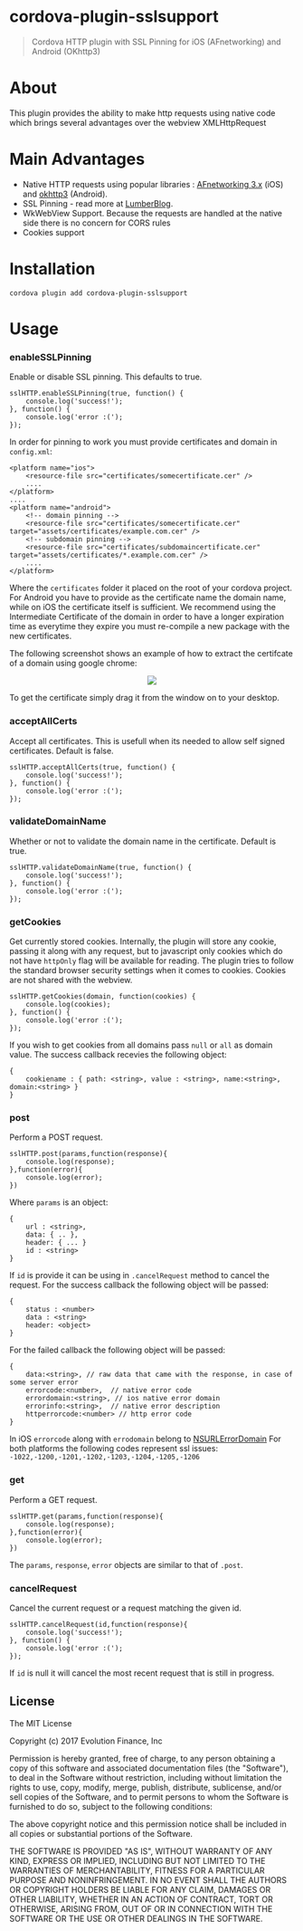 # cordova-plugin-sslsupport
> Cordova HTTP plugin with SSL Pinning for iOS (AFnetworking) and Android (OKhttp3)
# About
This plugin provides the ability to make http requests using native code which brings several advantages over the webview XMLHttpRequest
# Main Advantages
 - Native HTTP requests using popular libraries : [AFnetworking 3.x](https://github.com/AFNetworking/AFNetworking) (iOS) and [okhttp3](http://square.github.io/okhttp/) (Android).
 - SSL Pinning - read more at [LumberBlog](http://blog.lumberlabs.com/2012/04/why-app-developers-should-care-about.html).
 - WkWebView Support. Because the requests are handled at the native side there is no concern for CORS rules
 - Cookies support
 # Installation
 ```
 cordova plugin add cordova-plugin-sslsupport
 ```
 # Usage
### enableSSLPinning
Enable or disable SSL pinning.  This defaults to true.
```
sslHTTP.enableSSLPinning(true, function() {
    console.log('success!');
}, function() {
    console.log('error :(');
});
```
In order for pinning to work you must provide certificates and domain in `config.xml`:
```
<platform name="ios">
    <resource-file src="certificates/somecertificate.cer" />
    ....
</platform>
....
<platform name="android">
    <!-- domain pinning -->
    <resource-file src="certificates/somecertificate.cer" target="assets/certificates/example.com.cer" />
    <!-- subdomain pinning -->
    <resource-file src="certificates/subdomaincertificate.cer" target="assets/certificates/*.example.com.cer" />
    ....
</platform>
```
Where the `certificates` folder it placed on the root of your cordova project.
For Android you have to provide as the certificate name the domain name, while on iOS the certificate itself is sufficient.
We recommend using the Intermediate Certificate of the domain in order to have a longer expiration time as everytime they expire you must re-compile a new package with the new certificates.

The following screenshot shows an example of how to extract the certifcate of a domain using google chrome:
<p align="center" >
  <img src="https://d2k0escgkdw2ev.cloudfront.net/wallethub/images/wh2015/emails/certificate-extract_V9a9e807_.png">
</p>
To get the certificate simply drag it from the window on to your desktop.

### acceptAllCerts
Accept all certificates. This is usefull when its needed to allow self signed certificates. Default is false.
```
sslHTTP.acceptAllCerts(true, function() {
    console.log('success!');
}, function() {
    console.log('error :(');
});
```
### validateDomainName
Whether or not to validate the domain name in the certificate. Default is true.
```
sslHTTP.validateDomainName(true, function() {
    console.log('success!');
}, function() {
    console.log('error :(');
});
```
### getCookies
Get currently stored cookies. Internally, the plugin will store any cookie, passing it along with any request, but to javascript only cookies which do not have ``httpOnly`` flag will be available for reading. The plugin tries to follow the standard browser security settings when it comes to cookies.
Cookies are not shared with the webview.
```
sslHTTP.getCookies(domain, function(cookies) {
    console.log(cookies);
}, function() {
    console.log('error :(');
});
```
If you wish to get cookies from all domains pass ``null`` or ``all`` as domain value.
The success callback recevies the following object:
```
{
    cookiename : { path: <string>, value : <string>, name:<string>, domain:<string> }
}
```

### post
Perform a POST request.
```
sslHTTP.post(params,function(response){
    console.log(response);
},function(error){
    console.log(error);
})
```
Where ``params`` is an object:
```
{
    url : <string>,
    data: { .. },
    header: { ... }
    id : <string>
}
```
If ``id`` is provide it can be using in ``.cancelRequest`` method to cancel the request.
For the success callback the following object will be passed:
```
{
    status : <number>
    data : <string>
    header: <object>
}
```
For the failed callback the following object will be passed:
```
{
    data:<string>, // raw data that came with the response, in case of some server error
    errorcode:<number>,  // native error code
    errordomain:<string>, // ios native error domain
    errorinfo:<string>,  // native error description
    httperrorcode:<number> // http error code
}
```
In iOS ``errorcode`` along with ``errodomain`` belong to [NSURLErrorDomain](https://developer.apple.com/documentation/foundation/1508628-url_loading_system_error_codes)
For both platforms the following codes represent ssl issues:
```-1022,-1200,-1201,-1202,-1203,-1204,-1205,-1206```
### get
Perform a GET request.
```
sslHTTP.get(params,function(response){
    console.log(response);
},function(error){
    console.log(error);
})
```
The ``params``, ``response``, ``error`` objects are similar to that of ``.post``.
### cancelRequest
Cancel the current request or a request matching the given id.
```
sslHTTP.cancelRequest(id,function(response){
    console.log('success!');
}, function() {
    console.log('error :(');
});
```
If ``id`` is null it will cancel the most recent request that is still in progress.


## License

The MIT License

Copyright (c) 2017 Evolution Finance, Inc

Permission is hereby granted, free of charge, to any person obtaining a copy of this software and associated documentation files (the "Software"), to deal in the Software without restriction, including without limitation the rights to use, copy, modify, merge, publish, distribute, sublicense, and/or sell copies of the Software, and to permit persons to whom the Software is furnished to do so, subject to the following conditions:

The above copyright notice and this permission notice shall be included in all copies or substantial portions of the Software.

THE SOFTWARE IS PROVIDED "AS IS", WITHOUT WARRANTY OF ANY KIND, EXPRESS OR IMPLIED, INCLUDING BUT NOT LIMITED TO THE WARRANTIES OF MERCHANTABILITY, FITNESS FOR A PARTICULAR PURPOSE AND NONINFRINGEMENT. IN NO EVENT SHALL THE AUTHORS OR COPYRIGHT HOLDERS BE LIABLE FOR ANY CLAIM, DAMAGES OR OTHER LIABILITY, WHETHER IN AN ACTION OF CONTRACT, TORT OR OTHERWISE, ARISING FROM, OUT OF OR IN CONNECTION WITH THE SOFTWARE OR THE USE OR OTHER DEALINGS IN THE SOFTWARE.
